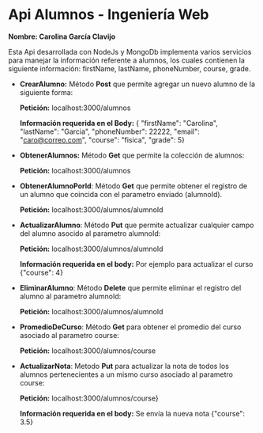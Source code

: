 
# Api Alumnos - Ingeniería Web

**Nombre: Carolina García Clavijo**

Esta Api desarrollada con NodeJs y MongoDb implementa varios servicios para manejar la información referente a alumnos, los cuales contienen la siguiente información:
firstName, lastName, phoneNumber, course, grade.

* **CrearAlumno:** Método **Post** que permite agregar un nuevo alumno de la siguiente forma:
    
    **Petición:** localhost:3000/alumnos
		
    **Información requerida en el Body:** { "firstName": "Carolina", "lastName": "Garcia", "phoneNumber": 22222, "email": "caro@correo.com", "course": "fisica", "grade": 5}
	
* **ObtenerAlumnos:** Método **Get** que permite la colección de alumnos:
	
	**Petición:** localhost:3000/alumnos

* **ObtenerAlumnoPorId**: Método **Get** que permite obtener el registro de un alumno que coincida con el parametro enviado (alumnoId).
	
	**Petición:** localhost:3000/alumnos/alumnoId
  
* **ActualizarAlumno**: Método **Put** que permite actualizar cualquier campo del alumno asocido al parametro alumnoId:

  **Petición:** localhost:3000/alumnos/alumnoId
  
  **Información requerida en el body:** Por ejemplo para actualizar el curso {"course": 4}
  
* **EliminarAlumno**: Método **Delete** que permite eliminar el registro del alumno al parametro alumnoId:

   **Petición:** localhost:3000/alumnos/alumnoId
   
* **PromedioDeCurso**: Método **Get** para obtener el promedio del curso asociado al parametro course:

  **Petición:** localhost:3000/alumnos/course
 
 * **ActualizarNota**: Metodo **Put** para actualizar la nota de todos los alumnos pertenecientes a un mismo curso asociado al parametro course:
 
   **Petición:** localhost:3000/alumnos/course}
   
   **Información requerida en el body:** Se envía la nueva nota {"course": 3.5}
  
 
 
